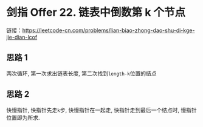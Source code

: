 # 剑指 Offer 22. 链表中倒数第 k 个节点

链接：https://leetcode-cn.com/problems/lian-biao-zhong-dao-shu-di-kge-jie-dian-lcof

## 思路 1

两次循环, 第一次求出链表长度, 第二次找到`length-k`位置的结点

## 思路 2

快慢指针, 快指针先走`k`步, 快慢指针在一起走, 快指针走到最后一个结点时, 慢指针位置即为所求.
